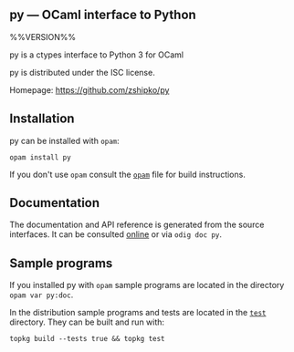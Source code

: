 py — OCaml interface to Python
-------------------------------------------------------------------------------
%%VERSION%%

py is a ctypes interface to Python 3 for OCaml

py is distributed under the ISC license.

Homepage: https://github.com/zshipko/py

## Installation

py can be installed with `opam`:

    opam install py

If you don't use `opam` consult the [`opam`](opam) file for build
instructions.

## Documentation

The documentation and API reference is generated from the source
interfaces. It can be consulted [online][doc] or via `odig doc
py`.

[doc]: https://github.com/zshipko/py/doc

## Sample programs

If you installed py with `opam` sample programs are located in
the directory `opam var py:doc`.

In the distribution sample programs and tests are located in the
[`test`](test) directory. They can be built and run
with:

    topkg build --tests true && topkg test
